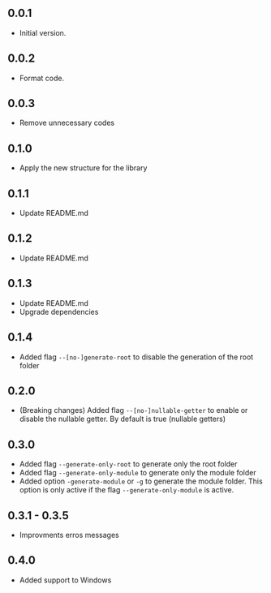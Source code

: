 ## 0.0.1

- Initial version.

## 0.0.2

- Format code.

## 0.0.3

- Remove unnecessary codes

## 0.1.0

- Apply the new structure for the library

## 0.1.1

- Update README.md

## 0.1.2

- Update README.md

## 0.1.3

- Update README.md
- Upgrade dependencies

## 0.1.4

- Added flag `--[no-]generate-root` to disable the generation of the root folder

## 0.2.0

- (Breaking changes) Added flag `--[no-]nullable-getter` to enable or disable the nullable getter. By default is true (nullable getters)

## 0.3.0

- Added flag `--generate-only-root` to generate only the root folder
- Added flag `--generate-only-module` to generate only the module folder
- Added option `-generate-module` or `-g` to generate the module folder. This option is only active if the flag `--generate-only-module` is active.

## 0.3.1 - 0.3.5

- Improvments erros messages

## 0.4.0

- Added support to Windows
